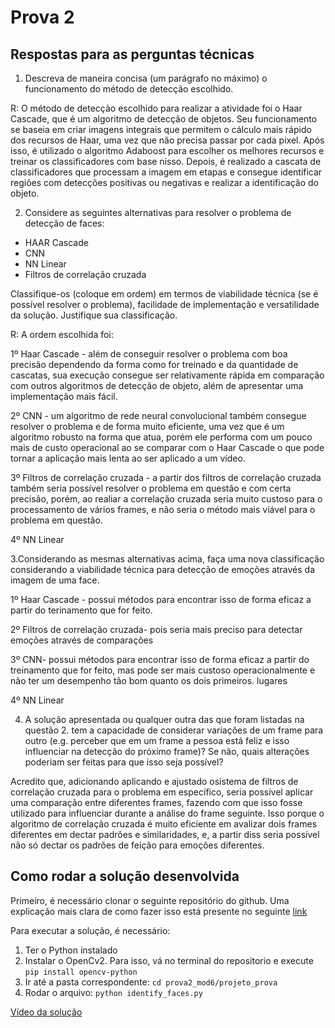# Prova 2

## Respostas para as perguntas técnicas

1. Descreva de maneira concisa (um parágrafo no máximo) o funcionamento do método de detecção escolhido.

R: O método de detecção escolhido para realizar a atividade foi o Haar Cascade, que é um algoritmo de detecção de objetos. Seu funcionamento se baseia em criar imagens integrais que permitem o cálculo mais rápido dos recursos de Haar, uma vez que não precisa passar por cada pixel. Após isso, é utilizado o algoritmo Adaboost para escolher os melhores recursos e treinar os classificadores com base nisso. Depois, é realizado a cascata de classificadores que processam a imagem em etapas e consegue identificar regiões com detecções positivas ou negativas e realizar a identificação do objeto.

2. Considere as seguintes alternativas para resolver o problema de detecção de faces:

- HAAR Cascade
- CNN
- NN Linear
- Filtros de correlação cruzada

Classifique-os (coloque em ordem) em termos de viabilidade técnica (se é possível resolver o problema), facilidade de implementação e versatilidade da solução. Justifique sua classificação.

R: A ordem escolhida foi:

1º Haar Cascade - além de conseguir resolver o problema com boa precisão dependendo da forma como for treinado e da quantidade de cascatas, sua execução consegue ser relativamente rápida em comparação com outros algoritmos de detecção de objeto, além de apresentar uma implementação mais fácil.

2º CNN -  um algoritmo de rede neural convolucional também consegue resolver o problema e de forma muito eficiente, uma vez que é um algoritmo robusto na forma que atua, porém ele performa com um pouco mais de custo operacional ao se comparar com o Haar Cascade o que pode tornar a aplicação mais lenta ao ser aplicado a um vídeo.

3º Filtros de correlação cruzada - a partir dos filtros de correlação cruzada também seria possível resolver o problema em questão e com certa precisão, porém, ao realiar a correlação cruzada seria muito custoso para o processamento de vários frames, e não seria o método mais viável para o problema em questão. 

4º NN Linear

3.Considerando as mesmas alternativas acima, faça uma nova classificação considerando a viabilidade técnica para detecção de emoções através da imagem de uma face.

1º Haar Cascade - possui métodos para encontrar isso de forma eficaz a partir do terinamento que for feito.

2º Filtros de correlação cruzada- pois seria mais preciso para detectar emoções através de comparações 

3º CNN- possui métodos para encontrar isso de forma eficaz a partir do treinamento que for feito, mas pode ser mais custoso operacionalmente e não ter um desempenho tão bom quanto os dois primeiros. lugares

4º NN Linear

4. A solução apresentada ou qualquer outra das que foram listadas na questão 2. tem a capacidade de considerar variações de um frame para outro (e.g. perceber que em um frame a pessoa está feliz e isso influenciar na detecção do próximo frame)? Se não, quais alterações poderiam ser feitas para que isso seja possível?

Acredito que, adicionando aplicando e ajustado osistema de filtros de correlação cruzada para o problema em específico, seria possível aplicar uma comparação entre diferentes frames, fazendo com que isso fosse utilizado para influenciar durante a análise do frame seguinte. Isso porque o algoritmo de correlação cruzada é muito eficiente em avalizar  dois frames diferentes em dectar padrões e similaridades, e, a partir diss  seria possível não só dectar os padrões de feição para emoções diferentes.

## Como rodar a solução desenvolvida

Primeiro, é necessário clonar o seguinte repositório do github. Uma explicação mais clara de como fazer isso está presente no seguinte [link](https://docs.github.com/pt/repositories/creating-and-managing-repositories/cloning-a-repository)

Para executar a solução, é necessário:

1. Ter o Python instalado
2. Instalar o OpenCv2. Para isso, vá no terminal do repositorio e execute `pip install opencv-python`
3. Ir até a pasta correspondente: `cd prova2_mod6/projeto_prova`
4. Rodar o arquivo: `python identify_faces.py`

[Vídeo da solução](https://drive.google.com/file/d/1uPIJxJNO0SrmhFuyL_sbxC0tSDLf377r/view?usp=sharing)

